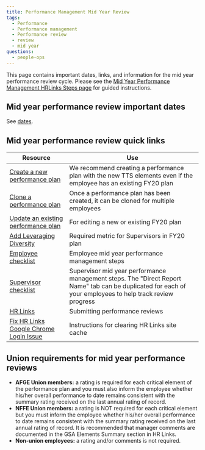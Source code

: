 ```yaml
---
title: Performance Management Mid Year Review
tags:
  - Performance
  - Performance management
  - Performance review
  - review
  - mid year
questions:
  - people-ops
---
```


This page contains important dates, links, and information for the mid year performance review cycle.  Please see the [Mid Year Performance Management HRLinks Steps page]({{site.baseurl}}/mid-year-hrlinks-steps/) for guided instructions.

## Mid year performance review important dates

See [dates]({{site.baseurl}}/performance-management-dates/).

## Mid year performance review quick links

Resource | Use
-------|--------
[Create a new performance plan](https://docs.google.com/document/d/1tqQVfc6LwY-NgJHsguw-CCKnviqRfCW4lq4X6h__j6I/edit#) | We recommend creating a performance plan with the new TTS elements even if the employee has an existing FY20 plan
[Clone a performance plan](https://docs.google.com/document/d/1zOBSSdFrNEU9dGEw5PMHqMDrN1wy8E0V8esrFYySVoc/edit#) | Once a performance plan has been created, it can be cloned for multiple employees
[Update an existing performance plan](https://docs.google.com/document/d/1zwMty7CRShtfsZuMOPheG18B9Vb1hZw1WrgvCNE1gRc/edit?usp=sharing) | For editing a new or existing FY20 plan
[Add Leveraging Diversity](https://docs.google.com/document/d/1LPe6rKUze_tA3OfHhRLUfLSQtY4m8d4J3k4OZq2oFcY/edit?usp=sharing) | Required metric for Supervisors in FY20 plan
[Employee checklist](https://docs.google.com/spreadsheets/d/1ENBLAFa2Chkdd5-31xl4oA5Wk5bbtJtsJNWv9WGeLYU/edit#gid=48334538) | Employee mid year performance management steps
[Supervisor checklist](https://docs.google.com/spreadsheets/d/1PaEV7xoTc3Y-STpp6z4iqaSVf-QY8-Cmn-ciSS9qhKo/edit#gid=884911250) | Supervisor mid year performance management steps.  The "Direct Report Name" tab can be duplicated for each of your employees to help track review progress
[HR Links](https://corporateapps.gsa.gov/hr-links/) | Submitting performance reviews
[Fix HR Links Google Chrome Login Issue](https://docs.google.com/document/d/13j6e8bAVSWFSNNkqmU2hMfwXOCBsi49d_2EqvL3aKXE/edit?usp=sharing) | Instructions for clearing HR Links site cache

## Union requirements for mid year performance reviews

  * **AFGE Union members:** a rating is required for each critical element of the performance plan and you must also inform the employee whether his/her overall performance to date remains consistent with the summary rating received on the last annual rating of record.
  * **NFFE Union members:** a rating is NOT required for each critical element but you must inform the employee whether his/her overall performance to date remains consistent with the summary rating received on the last annual rating of record. It is recommended that manager comments are documented in the GSA Elements Summary section in HR Links.
  * **Non-union employees:** a rating and/or comments is not required.
